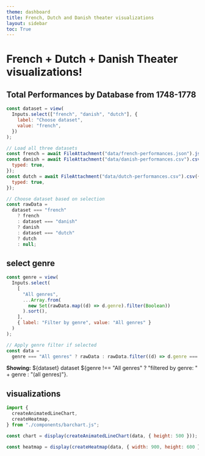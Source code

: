 ```yaml
---
theme: dashboard
title: French, Dutch and Danish theater visualizations
layout: sidebar
toc: True
---
```


# French + Dutch + Danish Theater visualizations!

## Total Performances by Database from 1748-1778

```js
const dataset = view(
  Inputs.select(["french", "danish", "dutch"], {
    label: "Choose dataset",
    value: "french",
  })
);
```

```js
// Load all three datasets
const french = await FileAttachment("data/french-performances.json").json();
const danish = await FileAttachment("data/danish-performances.csv").csv({
  typed: true,
});
const dutch = await FileAttachment("data/dutch-performances.csv").csv({
  typed: true,
});
```

```js
// Choose dataset based on selection
const rawData =
  dataset === "french"
    ? french
    : dataset === "danish"
    ? danish
    : dataset === "dutch"
    ? dutch
    : null;
```

## select genre

```js
const genre = view(
  Inputs.select(
    [
      "All genres",
      ...Array.from(
        new Set(rawData.map((d) => d.genre).filter(Boolean))
      ).sort(),
    ],
    { label: "Filter by genre", value: "All genres" }
  )
);
```

```js
// Apply genre filter if selected
const data =
  genre === "All genres" ? rawData : rawData.filter((d) => d.genre === genre);
```

**Showing:** ${dataset} dataset ${genre !== "All genres" ? "filtered by genre: " + genre : "(all genres)"}.

## visualizations

<div id="chart-container"></div>

```js
import {
  createAnimatedLineChart,
  createHeatmap,
} from "./components/barchart.js";

const chart = display(createAnimatedLineChart(data, { height: 500 }));
```

```js
const heatmap = display(createHeatmap(data, { width: 900, height: 600 }));
```

<div id="map-container"></div>
